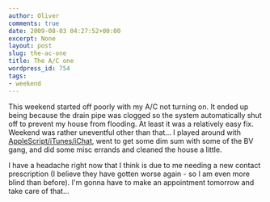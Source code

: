 ```yaml
---
author: Oliver
comments: true
date: 2009-08-03 04:27:52+00:00
excerpt: None
layout: post
slug: the-ac-one
title: The A/C one
wordpress_id: 754
tags:
- weekend
---
```


This weekend started off poorly with my A/C not turning on.  It ended up being because the drain pipe was clogged so the system automatically shut off to prevent my house from flooding.  At least it was a relatively easy fix.  Weekend was rather uneventful other than that... I played around with <a href="https://www.owiber.com/2009/08/02/applescript-itunes-ichat/">AppleScript/iTunes/iChat</a>, went to get some dim sum with some of the BV gang, and did some misc errands and cleaned the house a little.

I have a headache right now that I think is due to me needing a new contact prescription (I believe they have gotten worse again - so I am even more blind than before).  I'm gonna have to make an appointment tomorrow and take care of that...
